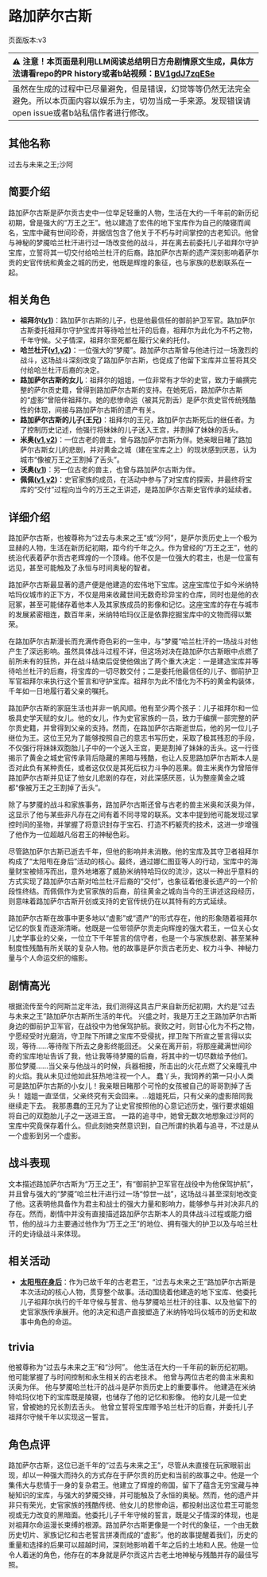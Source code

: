 # 路加萨尔古斯
页面版本:v3
 

| :warning: 注意！本页面是利用LLM阅读总结明日方舟剧情原文生成，具体方法请看repo的PR history或者b站视频：[BV1gdJ7zqESe](https://www.bilibili.com/video/BV1gdJ7zqESe/)         |
|:----------------------------|
| 虽然在生成的过程中已尽量避免，但是错误，幻觉等等仍然无法完全避免。所以本页面内容以娱乐为主，切勿当成一手来源。发现错误请open issue或者b站私信作者进行修改。|



## 其他名称
过去与未来之王;沙阿
## 简要介绍
路加萨尔古斯是萨尔贡古史中一位举足轻重的人物，生活在大约一千年前的新历纪初期，曾是强大的“万王之王”。他以建造了宏伟的地下宝库作为自己的陵寝而闻名，宝库中藏有世间珍奇，并据信包含了他关于不朽与时间掌控的古老知识。他曾与神秘的梦魇哈兰杜汗进行过一场改变他的战斗，并在离去前委托儿子祖拜尔守护宝库，立誓将其一切交付给哈兰杜汗的后裔。路加萨尔古斯的遗产深刻影响着萨尔贡的史官传统和黄金之城的历史，他既是辉煌的象征，也与家族的悲剧联系在一起。
## 相关角色
-   **祖拜尔([v1](../chars/extended_char_zu_bai_er.md))**：路加萨尔古斯的儿子，也是他最信任的御前护卫军官。路加萨尔古斯委托祖拜尔守护宝库并等待哈兰杜汗的后裔，祖拜尔为此化为不朽之物，千年守候。父子情深，祖拜尔至死都在履行父亲的托付。
-   **哈兰杜汗([v1](../chars/extended_char_ha_lan_du_han.md),[v2](extended_char_ha_lan_du_han.md))**：一位强大的“梦魇”。路加萨尔古斯曾与他进行过一场激烈的战斗，这场战斗深刻改变了路加萨尔古斯，也促成了他留下宝库并立誓将其交付给哈兰杜汗后裔的决定。
-   **路加萨尔古斯的女儿**：祖拜尔的姐姐，一位非常有才华的史官，致力于编撰完整的萨尔贡史籍，曾得到路加萨尔古斯的支持。在她死后，路加萨尔古斯的“虚影”曾陪伴祖拜尔。她的悲惨命运（被其兄割舌）是萨尔贡史官传统残酷性的体现，间接与路加萨尔古斯的遗产有关。
-   **路加萨尔古斯的儿子(王兄)**：祖拜尔的王兄，路加萨尔古斯死后的继任者。为了控制历史记述，他强行将妹妹的儿子送入王宫，并割掉了妹妹的舌头。
-   **米奥([v1](../chars/extended_char_mi_ao.md),[v2](extended_char_mi_ao.md))**：一位古老的兽主，曾与路加萨尔古斯为伴。她亲眼目睹了路加萨尔古斯女儿的悲剧，并对黄金之城（建在宝库之上）的现状感到厌恶，认为城市“像被万王之王割掉了舌头”。
-   **沃奥([v1](../chars/extended_char_wo_ao.md))**：另一位古老的兽主，也曾与路加萨尔古斯为伴。
-   **佩佩([v1](../chars/char_4058_pepe.md),[v2](char_4058_pepe.md))**：史官家族的成员，在活动中参与了对宝库的探索，并最终将宝库的“交付”过程向当今的万王之王讲述，是路加萨尔古斯史官传承的延续者。
## 详细介绍
路加萨尔古斯，也被尊称为“过去与未来之王”或“沙阿”，是萨尔贡历史上一个极为显赫的人物，生活在新历纪初期，距今约千年之久。作为曾经的“万王之王”，他的统治代表着萨尔贡古老辉煌的一个顶峰。他不仅是一位强大的君主，也是一位富有远见，甚至可能触及了永恒与时间奥秘的智者。

路加萨尔古斯最显著的遗产便是他建造的宏伟地下宝库。这座宝库位于如今米纳特哈玛仪城市的正下方，不仅是用来收藏世间无数奇珍异宝的仓库，同时也是他的衣冠冢，甚至可能储存着他本人及其家族成员的影像和记忆。这座宝库的存在与城市的发展紧密相连，数百年来，米纳特哈玛仪正是依靠挖掘宝库中的文物而得以繁荣。

在路加萨尔古斯漫长而充满传奇色彩的一生中，与“梦魇”哈兰杜汗的一场战斗对他产生了深远影响。虽然具体战斗过程不详，但这场对决在路加萨尔古斯眼中点燃了前所未有的狂热，并在战斗结束后促使他做出了两个重大决定：一是建造宝库并等待哈兰杜汗的后裔，将宝库的一切尽数交付；二是委托他最信任的儿子、御前护卫军官祖拜尔来执行这个誓言和守护宝库。祖拜尔为此不惜化为不朽的黄金构装体，千年如一日地履行着父亲的嘱托。

路加萨尔古斯的家庭生活也并非一帆风顺。他有至少两个孩子：儿子祖拜尔和一位极具史学天赋的女儿。他的女儿，作为史官家族的一员，致力于编撰一部完整的萨尔贡史籍，并曾得到父亲的支持。然而，在路加萨尔古斯逝世后，他的另一位儿子继位为王。这位王兄为了能够按照自己的意志书写历史，采取了极其残忍的手段，不仅强行将妹妹双胞胎儿子中的一个送入王宫，更是割掉了妹妹的舌头。这一行径揭示了黄金之城史官传承背后隐藏的黑暗与残酷，也让人反思路加萨尔古斯本人是否对此负有某种责任，或者这仅仅是其死后权力斗争的恶果。兽主米奥作为曾陪伴路加萨尔古斯并见证了他女儿悲剧的存在，对此深感厌恶，认为整座黄金之城都“像被万王之王割掉了舌头”。

除了与梦魇的战斗和家族事务，路加萨尔古斯还曾与古老的兽主米奥和沃奥为伴，这显示了他与某些非凡存在之间有着不同寻常的联系。文本中提到他可能发现过掌控时间的圣物，并掌握了将意识封存于宝石、打造不朽躯壳的技术，这进一步增强了他作为一位超越凡俗君王的神秘色彩。

尽管路加萨尔古斯已逝去千年，但他的影响并未消散。他的宝库及其守卫者祖拜尔构成了“太阳甩在身后”活动的核心。最终，通过娜仁图亚等人的行动，宝库中的海量财宝被倾泻而出，意外地堵塞了威胁米纳特哈玛仪的流沙，这以一种出乎意料的方式实现了路加萨尔古斯对哈兰杜汗后裔的“交付”，也象征着他漫长遗产的一个阶段性终结。而佩佩作为史官家族的后裔，前往黄金之城向当今的王讲述这段经历，则意味着路加萨尔古斯开创或支持的史官传统仍在以其特有的方式延续。

路加萨尔古斯在故事中更多地以“虚影”或“遗产”的形式存在，他的形象随着祖拜尔记忆的恢复而逐渐清晰。他既是一位带领萨尔贡走向辉煌的强大君王，一位关心女儿史学事业的父亲，一位立下千年誓言的信守者，也是一个与家族悲剧、甚至某种制度性残酷有所关联的复杂人物。他的故事是萨尔贡古老历史、权力斗争、神秘力量与个人命运交织的缩影。
## 剧情高光
根据流传至今的阿斯兰定年法，我们测得这具古尸来自新历纪初期，大约是“过去与未来之王”路加萨尔古斯所生活的年代。
兴盛之时，我是万王之王路加萨尔古斯身边的御前护卫军官，在战役中为他保驾护航。衰败之时，则甘心化为不朽之物，宁愿经受时光磨消，守卫陛下所建之宝库不受侵扰，捍卫陛下所宣之誓言得以实现，等待......等待陛下所去之身影终能回还。
父亲在离开前，将那座藏满世间珍奇的宝库地址告诉了我，他让我等待梦魇的后裔，将其中的一切尽数给予他们。
那位梦魇......当父亲与他战斗的时候，兵器相接，所击出的火花点燃了父亲瞳孔中的火焰。我从未见过他如此狂热地注视一个人。
蠢丫头，我饲养的第一只小人类可是路加萨尔古斯的小女儿！我亲眼目睹那个可怜的女孩被自己的哥哥割掉了舌头！
姐姐一直坚信，父亲终究有天会回来。...姐姐死后，只有父亲的虚影陪同我继续走下去。
我那愚蠢的王兄为了让史官按照他的心意记述历史，强行要求姐姐将自己的双胞胎儿子之一送进王宫。
一路的追寻中，她曾无数次地想象过沙阿的宝库中究竟保存着什么。但此刻她突然意识到，自己所谓的执着与追寻，不过是从一个虚影到另一个虚影。
## 战斗表现
文本描述路加萨尔古斯为“万王之王”，有“御前护卫军官在战役中为他保驾护航”，并且曾与强大的“梦魇”哈兰杜汗进行过一场“惊世一战”，这场战斗甚至深刻地改变了他。这表明他具备作为君主和战士的强大力量和影响力，能够参与并对决非凡的存在。然而，剧情中并没有直接描述路加萨尔古斯本人的具体战斗过程或能力细节，他的战斗力主要通过他作为“万王之王”的地位、拥有强大的护卫以及与哈兰杜汗的史诗级战斗来体现。
## 相关活动
-   **[太阳甩在身后](../stories/act35side.md)**：作为已故千年的古老君王，“过去与未来之王”路加萨尔古斯是本次活动的核心人物，贯穿整个故事。活动围绕着他建造的地下宝库、他委托儿子祖拜尔执行的千年守候与誓言、他与梦魇哈兰杜汗的往事、以及他留下的史官家族传承展开。他的决定和遗产直接塑造了米纳特哈玛仪城市的历史和故事中角色的命运。
## trivia
他被尊称为“过去与未来之王”和“沙阿”。
他生活在大约一千年前的新历纪初期。
他可能掌握了与时间控制和永生相关的古老技术。
他曾与两位古老的兽主米奥和沃奥为伴。
他与梦魇哈兰杜汗的战斗是萨尔贡历史上的重要事件。
他建造在米纳特哈玛仪地下的宝库既是陵寝，也储存了他的记忆和影像。
他的女儿是一位史官，曾被她的兄长割去舌头。
他曾立誓将宝库赠予哈兰杜汗的后裔，并委托儿子祖拜尔守候千年以实现这一誓言。
## 角色点评
路加萨尔古斯，这位已逝千年的“过去与未来之王”，尽管从未直接在玩家眼前出现，却以一种强大而持久的方式存在于萨尔贡的历史和当前的故事之中。他是一个集伟大与悲情于一身的复杂君王。他建立了辉煌的帝国，留下了蕴含无穷宝藏与神秘知识的宝库，与强大的梦魇交锋，并可能触及了永恒的奥秘。然而，他的遗产并非只有荣光，史官家族的残酷传统、他女儿的悲惨命运，都投射出这位君王可能忽视或无力改变的黑暗面。他委托儿子千年守候的誓言，既是父子情深的体现，也是对祖拜尔命运漫长束缚的根源。路加萨尔古斯更像是一个时代的象征，一个由无数历史切片、家族记忆和古老誓言拼凑而成的“虚影”。他的故事提醒着我们，历史的重量和选择的后果可以超越时间，深刻地影响着千年之后的土地和人民。他是一位令人着迷的角色，他存在的本身就是萨尔贡这片古老土地神秘与残酷并存的最佳写照。